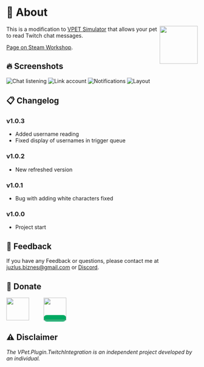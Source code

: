 # 🤔 About
<img src="https://steamuserimages-a.akamaihd.net/ugc/2451719786262843535/6DFAA0EF61382ACD9669FA4B3AE06A16D9B94BA7/?imw=268&imh=268&ima=fit&impolicy=Letterbox&imcolor=%23000000&letterbox=true" align="right" width="100px"/>

This is a modification to [VPET Simulator](https://store.steampowered.com/app/1920960/VPet/) that allows your pet to read Twitch chat messages.

 [Page on Steam Workshop](https://steamcommunity.com/sharedfiles/filedetails/?id=3043847008).

## 🔥 Screenshots

![Chat listening](https://steamuserimages-a.akamaihd.net/ugc/2494500898682672933/8E44B4046ED83280171ADCAA61A669004DF9D58D/?imw=5000&imh=5000&ima=fit&impolicy=Letterbox&imcolor=%23000000&letterbox=false)
![Link account](https://steamuserimages-a.akamaihd.net/ugc/2494500898682673337/163C8B837D3AE4F9800C421AF283BF519700C09C/?imw=5000&imh=5000&ima=fit&impolicy=Letterbox&imcolor=%23000000&letterbox=false)
![Notifications](https://steamuserimages-a.akamaihd.net/ugc/2494500898682673930/F323E34B3E93E7E7F22F736AC07BAD4A355A3461/?imw=5000&imh=5000&ima=fit&impolicy=Letterbox&imcolor=%23000000&letterbox=false)
![Layout](https://steamuserimages-a.akamaihd.net/ugc/2494500898682675133/33C7187C1AF6F373067230471BD5889E1174BF07/?imw=5000&imh=5000&ima=fit&impolicy=Letterbox&imcolor=%23000000&letterbox=false)

## 📋 Changelog
   
### v1.0.3
- Added username reading 
- Fixed display of usernames in trigger queue
### v1.0.2
- New refreshed version
### v1.0.1
- Bug with adding white characters fixed
### v1.0.0
- Project start

## 📝 Feedback

If you have any Feedback or questions, please contact me at juzlus.biznes@gmail.com or [Discord](https://discordapp.com/users/284780352042434570).


## 💝 Donate
<span>
  <a href="https://www.buymeacoffee.com/juzlus" target="_blank" alt="buymeacoffee" style="width: 40%; text-decoration: none; margin-right: 20px;">
    <img src="https://www.codehim.com/wp-content/uploads/2022/09/bmc-button-640x180.png" style="height: 60px;">
  </a>
  <a>⠀</a>
  <a href="https://buycoffee.to/juzlus" target="_blank" alt="buycoffee" style="text-decoration: none; width: 40%; background-color: rgb(0, 169, 98);border-radius: 10px;">
    <img src="https://buycoffee.to/btn/buycoffeeto-btn-primary.svg" style="height: 60px">
  </a>
</span>


## ⚠️ Disclaimer

_The VPet.Plugin.TwitchIntegration is an independent project developed by an individual._
